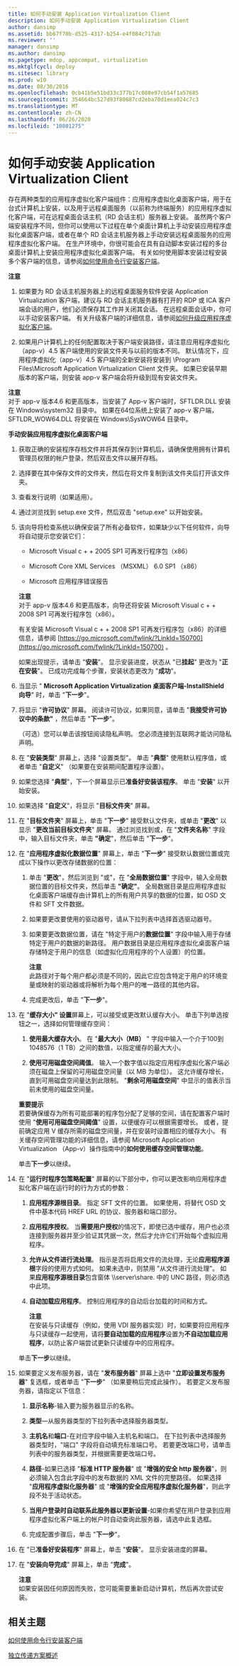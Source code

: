 ```yaml
---
title: 如何手动安装 Application Virtualization Client
description: 如何手动安装 Application Virtualization Client
author: dansimp
ms.assetid: bb67f70b-d525-4317-b254-e4f084c717ab
ms.reviewer: ''
manager: dansimp
ms.author: dansimp
ms.pagetype: mdop, appcompat, virtualization
ms.mktglfcycl: deploy
ms.sitesec: library
ms.prod: w10
ms.date: 08/30/2016
ms.openlocfilehash: 0cb41b5e51bd33c377b17c088e97cb54f1a57685
ms.sourcegitcommit: 354664bc527d93f80687cd2eba70d1eea024c7c3
ms.translationtype: MT
ms.contentlocale: zh-CN
ms.lasthandoff: 06/26/2020
ms.locfileid: "10801275"
---
```

# 如何手动安装 Application Virtualization Client

存在两种类型的应用程序虚拟化客户端组件：应用程序虚拟化桌面客户端，用于在台式计算机上安装，以及用于远程桌面服务（以前称为终端服务）的应用程序虚拟化客户端，可在远程桌面会话主机（RD 会话主机）服务器上安装。 虽然两个客户端安装程序不同，但你可以使用以下过程在单个桌面计算机上手动安装应用程序虚拟化桌面客户端，或者在单个 RD 会话主机服务器上手动安装远程桌面服务的应用程序虚拟化客户端。 在生产环境中，你很可能会在具有自动脚本安装过程的多台桌面计算机上安装应用程序虚拟化桌面客户端。 有关如何使用脚本安装过程安装多个客户端的信息，请参阅[如何使用命令行安装客户端](how-to-install-the-client-by-using-the-command-line-new.md)。

**注意**  
1. 如果要为 RD 会话主机服务器上的远程桌面服务软件安装 Application Virtualization 客户端，建议与 RD 会话主机服务器有打开的 RDP 或 ICA 客户端会话的用户，他们必须保存其工作并关闭其会话。 在远程桌面会话中，你可以手动安装客户端。 有关升级客户端的详细信息，请参阅[如何升级应用程序虚拟化客户端](how-to-upgrade-the-application-virtualization-client.md)。

2. 如果用户计算机上的任何配置取决于客户端安装路径，请注意应用程序虚拟化（app-v）4.5 客户端使用的安装文件夹与以前的版本不同。 默认情况下，应用程序虚拟化（app-v）4.5 客户端的全新安装将安装到 \\Program Files\\Microsoft Application Virtualization Client 文件夹。 如果已安装早期版本的客户端，则安装 app-v 客户端会将升级到现有安装文件夹。

**注意**  
对于 app-v 版本4.6 和更高版本，当安装了 App-v 客户端时，SFTLDR.DLL 安装在 Windows\\system32 目录中。 如果在64位系统上安装了 app-v 客户端，SFTLDR\_WOW64.DLL 将安装在 Windows\\SysWOW64 目录中。

**手动安装应用程序虚拟化桌面客户端**

1. 获取正确的安装程序存档文件并将其保存到计算机后，请确保使用拥有计算机管理员权限的帐户登录，然后双击文件以展开存档。

2. 选择要在其中保存文件的文件夹，然后在将文件复制到该文件夹后打开该文件夹。

3. 查看发行说明（如果适用）。

4. 通过浏览找到 setup.exe 文件，然后双击 "setup.exe" 以开始安装。

5. 该向导将检查系统以确保安装了所有必备软件，如果缺少以下任何软件，向导将自动提示您安装它们：

    - Microsoft Visual c + + 2005 SP1 可再发行程序包（x86）

    - Microsoft Core XML Services （MSXML） 6.0 SP1 （x86）

    - Microsoft 应用程序错误报告

    **注意**  
    对于 app-v 版本4.6 和更高版本，向导还将安装 Microsoft Visual c + + 2008 SP1 可再发行程序包（x86）。

    有关安装 Microsoft Visual c + + 2008 SP1 可再发行程序包（x86）的详细信息，请参阅 [https://go.microsoft.com/fwlink/?LinkId=150700](https://go.microsoft.com/fwlink/?LinkId=150700) 。

    如果出现提示，请单击 "**安装**"。 显示安装进度，状态从 "已**挂起**" 更改为 "**正在安装**"。 已成功完成每个步骤，安装状态更改为 "**成功**"。

6. 当显示 " **Microsoft Application Virtualization 桌面客户端-InstallShield 向导**" 时，单击 "**下一步**"。

7. 将显示 "**许可协议**" 屏幕。 阅读许可协议，如果同意，请单击 "**我接受许可协议中的条款"** ，然后单击 "**下一步**"。

   （可选）您可以单击该按钮阅读隐私声明。 您必须连接到互联网才能访问隐私声明。

8. 在 "**安装类型**" 屏幕上，选择 "设置类型"。 单击 "**典型**" 使用默认程序值，或者单击 "**自定义**" （如果要在安装期间配置程序设置）。

9. 如果您选择 "**典型**"，下一个屏幕显示已**准备好安装该程序**。 单击 "**安装**" 以开始安装。

10. 如果选择 "**自定义**"，将显示 "**目标文件夹**" 屏幕。

11. 在 "**目标文件夹**" 屏幕上，单击 "**下一步**" 接受默认文件夹，或单击 "**更改**" 以显示 "**更改当前目标文件夹**" 屏幕。 通过浏览找到或，在 "**文件夹名称**" 字段中，输入目标文件夹，单击 **"确定**"，然后单击 "**下一步**"。

12. 在 "**应用程序虚拟化数据位置**" 屏幕上，单击 "**下一步**" 接受默认数据位置或完成以下操作以更改存储数据的位置：

    1. 单击 "**更改**"，然后浏览到 "或"，在 "**全局数据位置**" 字段中，输入全局数据位置的目标文件夹，然后单击 **"确定"**。 全局数据目录是应用程序虚拟化桌面客户端缓存由计算机上的所有用户共享的数据的位置，如 OSD 文件和 SFT 文件数据。

    2. 如果要更改要使用的驱动器号，请从下拉列表中选择首选驱动器号。

    3. 如果要更改数据位置，请在 "特定于用户的**数据位置**" 字段中输入用于存储特定于用户的数据的新路径。 用户数据目录是应用程序虚拟化桌面客户端存储特定于用户的信息（如虚拟化应用程序的个人设置）的位置。

       **注意**  
       此路径对于每个用户都必须是不同的，因此它应包含特定于用户的环境变量或映射的驱动器或将解析为每个用户的唯一路径的其他内容。

    4. 完成更改后，单击 "**下一步**"。

13. 在 "**缓存大小" 设置**屏幕上，可以接受或更改默认缓存大小。 单击下列单选按钮之一，选择如何管理缓存空间：

    1. **使用最大缓存大小**。 在 "**最大大小（MB）** " 字段中输入一个介于100到1048576（1 TB）之间的数值，以指定缓存的最大大小。

    2. **使用可用磁盘空间阈值**。 输入一个数字值以指定应用程序虚拟化客户端必须在磁盘上保留的可用磁盘空间量（以 MB 为单位）。 这允许缓存增长，直到可用磁盘空间量达到此限制。 "**剩余可用磁盘空间**" 中显示的值表示当前未使用的磁盘空间量。

    **重要提示**  
    若要确保缓存为所有可能部署的程序包分配了足够的空间，请在配置客户端时使用 "**使用可用磁盘空间阈值**" 设置，以便缓存可以根据需要增长。 或者，提前确定应用 V 缓存所需的磁盘空间量，并在安装时设置相应的缓存大小。 有关缓存空间管理功能的详细信息，请参阅 Microsoft Application Virtualization （App-v）操作指南中的**如何使用缓存空间管理功能**。

    单击**下一步**以继续。

14. 在 "**运行时程序包策略配置**" 屏幕的以下部分中，你可以更改影响应用程序虚拟化客户端在运行时的行为方式的参数：

    1. **应用程序源根目录**。 指定 SFT 文件的位置。 如果使用，将替代 OSD 文件中基本代码 HREF URL 的协议、服务器和端口部分。

    2. **应用程序授权**。 当**需要用户授权**的情况下，即使已选中缓存，用户也必须连接到服务器并至少验证其凭据一次，然后才允许它们开始每个虚拟应用程序。

    3. **允许从文件进行流处理**。 指示是否将启用文件的流处理，无论**应用程序源根**字段的使用方式如何。 如果未选中，则禁用 "从文件进行流处理"。 如果**应用程序源根目录**包含窗体 \\\\server\\share. 中的 UNC 路径，则必须选中此项。

    4. **自动加载应用程序**。 控制应用程序的自动后台加载的时间和方式。

       **注意**  
       在安装与只读缓存（例如，使用 VDI 服务器实现）时，如果要将应用程序与只读缓存一起使用，请将**要自动加载的应用程序**设置为**不自动加载应用程序**，以防止客户端尝试更新只读缓存中的应用程序。

    单击**下一步**以继续。

15. 如果要定义发布服务器，请在 "**发布服务器**" 屏幕上选中 "**立即设置发布服务器**" 复选框，或者单击 "**下一步**" （如果要稍后完成此操作）。 若要定义发布服务器，请指定以下信息：

    1. **显示名称**-输入要为服务器显示的名称。

    2. **类型**—从服务器类型的下拉列表中选择服务器类型。

    3. **主机名**和**端口**-在对应字段中输入主机名和端口。 在下拉列表中选择服务器类型时，"端口" 字段将自动填充标准端口号。 若要更改端口号，请单击列表中的服务器类型，并根据需要更改端口号。

    4. **路径**-如果已选择 "**标准 HTTP 服务器**" 或 "**增强的安全 http 服务器**"，则必须输入包含此字段中的发布数据的 XML 文件的完整路径。 如果选择 "**应用程序虚拟化服务器**" 或 "**增强的安全应用程序虚拟化服务器**"，则此字段不处于活动状态。

    5. **当用户登录时自动联系此服务器以更新设置**-如果你希望在用户登录到应用程序虚拟化客户端上的帐户时自动查询此服务器，请选中此复选框。

    6. 完成配置步骤后，单击 "**下一步**"。

16. 在 "已**准备好安装程序**" 屏幕上，单击 "**安装**"。 显示安装进度的屏幕。

17. 在 "**安装向导完成**" 屏幕上，单击 "**完成**"。

    **注意**  
    如果安装因任何原因而失败，您可能需要重新启动计算机，然后再次尝试安装。

## 相关主题

[如何使用命令行安装客户端](how-to-install-the-client-by-using-the-command-line-new.md)

[独立传递方案概述](stand-alone-delivery-scenario-overview.md)
